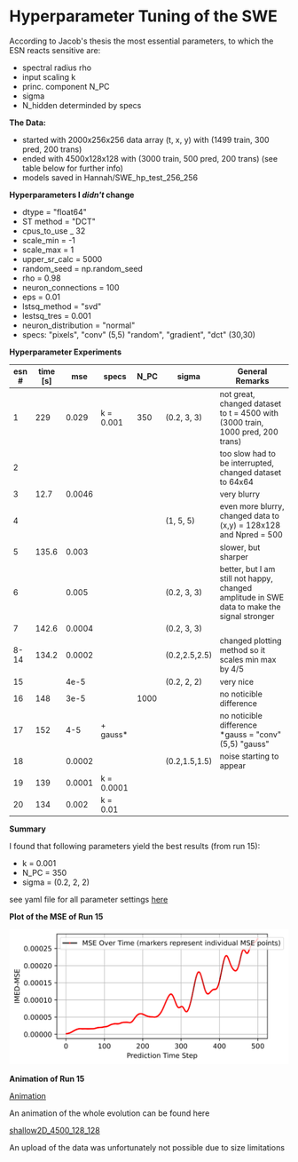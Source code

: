 # Hyperparameter Tuning of the SWE

According to Jacob's thesis the most essential parameters, to which the ESN reacts sensitive are: 

- spectral radius rho
- input scaling k
- princ. component N_PC
- sigma
- N_hidden determinded by specs

**The Data:** 

- started with 2000x256x256 data array (t, x, y) with (1499 train, 300 pred, 200 trans)
- ended with 4500x128x128 with (3000 train, 500 pred, 200 trans) (see table below for further info)
- models saved in Hannah/SWE_hp_test_256_256

**Hyperparameters I _didn't_ change**

- dtype = "float64"
- ST method = "DCT"
- cpus_to_use _ 32
- scale_min = -1
- scale_max = 1
- upper_sr_calc = 5000
- random_seed = np.random_seed
- rho = 0.98
- neuron_connections = 100
- eps = 0.01
- lstsq_method = "svd"
- lestsq_tres = 0.001
- neuron_distribution = "normal"
- specs: "pixels", "conv" (5,5) "random", "gradient", "dct" (30,30)

**Hyperparameter Experiments**

| esn # | time [s]| mse    | specs    | N_PC    | sigma       | General Remarks
|-------|---------|--------|----------|---------|-------------|----------------
| 1     | 229     | 0.029  | k = 0.001| 350     | (0.2, 3, 3) | not great, changed dataset to t = 4500 with (3000 train, 1000 pred, 200 trans)
| 2     |         |        |          |         |             | too slow had to be interrupted, changed dataset to 64x64
| 3     | 12.7    | 0.0046 |          |         |             | very blurry
| 4     |         |        |          |         | (1, 5, 5)   | even more blurry, changed data to (x,y) = 128x128 and Npred = 500
| 5     | 135.6   | 0.003  |          |         |             | slower, but sharper
| 6     |         | 0.005  |          |         | (0.2, 3, 3) | better, but I am still not happy, changed amplitude in SWE data to make the signal stronger
| 7     | 142.6   | 0.0004 |          |         | (0.2, 3, 3) | 
| 8-14  | 134.2   | 0.0002 |          |         |(0.2,2.5,2.5)| changed plotting method so it scales min max by 4/5
| 15    |         | 4e-5   |          |         | (0.2, 2, 2) | very nice
| 16    | 148     | 3e-5   |          | 1000    |             | no noticible difference
| 17    | 152     | 4-5    | + gauss* |         |             | no noticible difference *gauss =  "conv" (5,5) "gauss"
| 18    |         | 0.0002 |          |         |(0.2,1.5,1.5)| noise starting to appear
| 19    | 139     | 0.0001 |k = 0.0001|         |             | 
| 20    | 134     | 0.002  | k = 0.01 |         |             |

**Summary** 

I found that following parameters yield the best results (from run 15): 

- k = 0.001
- N_PC = 350
- sigma = (0.2, 2, 2)


see yaml file for all parameter settings [here](./esn_arguments_15.yaml)


**Plot of the MSE of Run 15**

![**Plot of the MSE of Run 15**](./MSE_plot_15.png)


**Animation of Run 15**

[Animation](./comparison_15.mp4) 


An animation of the whole evolution can be found here

[shallow2D_4500_128_128](./Anim_4500_128_128.mp4)

An upload of the data was unfortunately not possible due to size limitations


